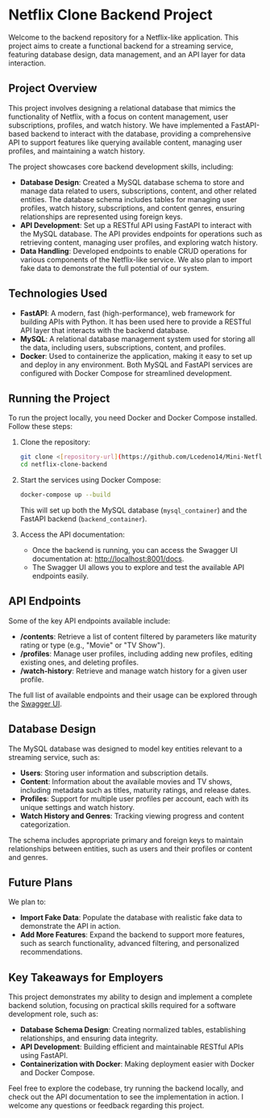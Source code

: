 # Netflix Clone Backend Project

Welcome to the backend repository for a Netflix-like application. This project aims to create a functional backend for a streaming service, featuring database design, data management, and an API layer for data interaction.

## Project Overview

This project involves designing a relational database that mimics the functionality of Netflix, with a focus on content management, user subscriptions, profiles, and watch history. We have implemented a FastAPI-based backend to interact with the database, providing a comprehensive API to support features like querying available content, managing user profiles, and maintaining a watch history.

The project showcases core backend development skills, including:
- **Database Design**: Created a MySQL database schema to store and manage data related to users, subscriptions, content, and other related entities. The database schema includes tables for managing user profiles, watch history, subscriptions, and content genres, ensuring relationships are represented using foreign keys.
- **API Development**: Set up a RESTful API using FastAPI to interact with the MySQL database. The API provides endpoints for operations such as retrieving content, managing user profiles, and exploring watch history.
- **Data Handling**: Developed endpoints to enable CRUD operations for various components of the Netflix-like service. We also plan to import fake data to demonstrate the full potential of our system.

## Technologies Used

- **FastAPI**: A modern, fast (high-performance), web framework for building APIs with Python. It has been used here to provide a RESTful API layer that interacts with the backend database.
- **MySQL**: A relational database management system used for storing all the data, including users, subscriptions, content, and profiles.
- **Docker**: Used to containerize the application, making it easy to set up and deploy in any environment. Both MySQL and FastAPI services are configured with Docker Compose for streamlined development.

## Running the Project

To run the project locally, you need Docker and Docker Compose installed. Follow these steps:

1. Clone the repository:
   ```bash
   git clone <[repository-url](https://github.com/Lcedeno14/Mini-Netflix-Database-Design.git)>
   cd netflix-clone-backend
   ```

2. Start the services using Docker Compose:
   ```bash
   docker-compose up --build
   ```

   This will set up both the MySQL database (`mysql_container`) and the FastAPI backend (`backend_container`).

3. Access the API documentation:
   - Once the backend is running, you can access the Swagger UI documentation at: [http://localhost:8001/docs](http://localhost:8001/docs).
   - The Swagger UI allows you to explore and test the available API endpoints easily.

## API Endpoints

Some of the key API endpoints available include:

- **/contents**: Retrieve a list of content filtered by parameters like maturity rating or type (e.g., "Movie" or "TV Show").
- **/profiles**: Manage user profiles, including adding new profiles, editing existing ones, and deleting profiles.
- **/watch-history**: Retrieve and manage watch history for a given user profile.

The full list of available endpoints and their usage can be explored through the [Swagger UI](http://localhost:8001/docs).

## Database Design

The MySQL database was designed to model key entities relevant to a streaming service, such as:

- **Users**: Storing user information and subscription details.
- **Content**: Information about the available movies and TV shows, including metadata such as titles, maturity ratings, and release dates.
- **Profiles**: Support for multiple user profiles per account, each with its unique settings and watch history.
- **Watch History and Genres**: Tracking viewing progress and content categorization.

The schema includes appropriate primary and foreign keys to maintain relationships between entities, such as users and their profiles or content and genres.

## Future Plans

We plan to:
- **Import Fake Data**: Populate the database with realistic fake data to demonstrate the API in action.
- **Add More Features**: Expand the backend to support more features, such as search functionality, advanced filtering, and personalized recommendations.

## Key Takeaways for Employers

This project demonstrates my ability to design and implement a complete backend solution, focusing on practical skills required for a software development role, such as:
- **Database Schema Design**: Creating normalized tables, establishing relationships, and ensuring data integrity.
- **API Development**: Building efficient and maintainable RESTful APIs using FastAPI.
- **Containerization with Docker**: Making deployment easier with Docker and Docker Compose.

Feel free to explore the codebase, try running the backend locally, and check out the API documentation to see the implementation in action. I welcome any questions or feedback regarding this project.

